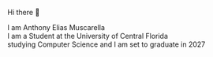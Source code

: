 Hi there 👋

I am Anthony Elias Muscarella
<br>I am a Student at the University of Central Florida
<br>studying Computer Science and I am set to graduate in 2027
